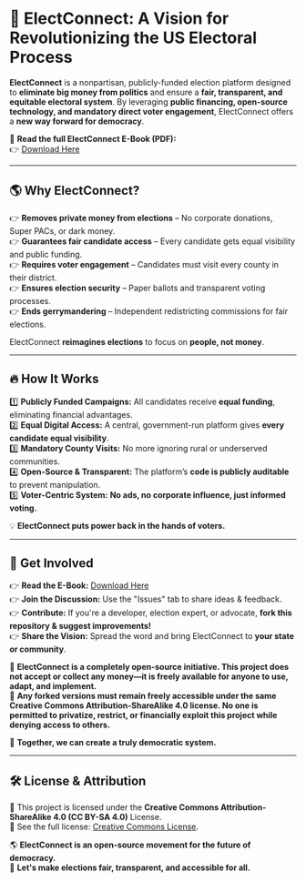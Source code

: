 # 📢 ElectConnect: A Vision for Revolutionizing the US Electoral Process

**ElectConnect** is a nonpartisan, publicly-funded election platform designed to **eliminate big money from politics** and ensure a **fair, transparent, and equitable electoral system**. By leveraging **public financing, open-source technology, and mandatory direct voter engagement**, ElectConnect offers a **new way forward for democracy**.

📛 **Read the full ElectConnect E-Book (PDF):**  
👉 [Download Here](https://github.com/ElectConnectProject/ElectConnect-Reform/blob/main/ElectConnect%20E-Book_%20A%20Vision%20for%20Revolutionizing%20the%20US%20Electoral%20Process.pdf)  

---

## 🌎 Why ElectConnect?  
👉 **Removes private money from elections** – No corporate donations, Super PACs, or dark money.  
👉 **Guarantees fair candidate access** – Every candidate gets equal visibility and public funding.  
👉 **Requires voter engagement** – Candidates must visit every county in their district.  
👉 **Ensures election security** – Paper ballots and transparent voting processes.  
👉 **Ends gerrymandering** – Independent redistricting commissions for fair elections.  

ElectConnect **reimagines elections** to focus on **people, not money**.

---

## 🔥 How It Works  
1️⃣ **Publicly Funded Campaigns:** All candidates receive **equal funding**, eliminating financial advantages.  
2️⃣ **Equal Digital Access:** A central, government-run platform gives **every candidate equal visibility**.  
3️⃣ **Mandatory County Visits:** No more ignoring rural or underserved communities.  
4️⃣ **Open-Source & Transparent:** The platform’s **code is publicly auditable** to prevent manipulation.  
5️⃣ **Voter-Centric System:** **No ads, no corporate influence, just informed voting.**  

💡 **ElectConnect puts power back in the hands of voters.**  

---

## 📝 Get Involved  
👉 **Read the E-Book:** [Download Here](https://github.com/ElectConnectProject/ElectConnect-Reform/blob/main/ElectConnect%20E-Book_%20A%20Vision%20for%20Revolutionizing%20the%20US%20Electoral%20Process.pdf)  
👉 **Join the Discussion:** Use the "Issues" tab to share ideas & feedback.  
👉 **Contribute:** If you're a developer, election expert, or advocate, **fork this repository & suggest improvements!**  
👉 **Share the Vision:** Spread the word and bring ElectConnect to **your state or community**.  

📌 **ElectConnect is a completely open-source initiative. This project does not accept or collect any money—it is freely available for anyone to use, adapt, and implement.**  
📌 **Any forked versions must remain freely accessible under the same Creative Commons Attribution-ShareAlike 4.0 license. No one is permitted to privatize, restrict, or financially exploit this project while denying access to others.**  

📌 **Together, we can create a truly democratic system.**  

---

## 🛠 License & Attribution  
📝 This project is licensed under the **Creative Commons Attribution-ShareAlike 4.0 (CC BY-SA 4.0)** License.  
🔗 See the full license: [Creative Commons License](https://creativecommons.org/licenses/by-sa/4.0/legalcode).  

🌎 **ElectConnect is an open-source movement for the future of democracy.**  
📢 **Let's make elections fair, transparent, and accessible for all.**



